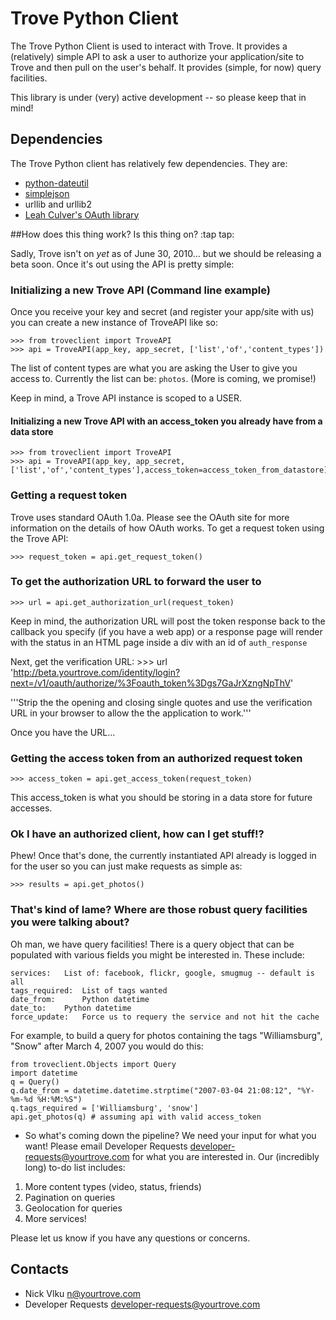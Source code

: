Trove Python Client
===================

The Trove Python Client is used to interact with Trove.   It provides a (relatively) simple API to ask a user to authorize your application/site to Trove and then pull on the user's behalf.  It provides (simple, for now) query facilities.

This library is under (very) active development -- so please keep that in mind!

Dependencies
------------
The Trove Python client has relatively few dependencies.  They are:

- [python-dateutil](http://labix.org/python-dateutil)
- [simplejson](http://code.google.com/p/simplejson/)
- urllib and urllib2
- [Leah Culver's OAuth library](http://oauth.googlecode.com/svn/code/python/oauth/)

##How does this thing work?  Is this thing on? :tap tap:

Sadly, Trove isn't on *yet* as of June 30, 2010... but we should be releasing a beta soon.  Once it's out using the API is pretty simple:

### Initializing a new Trove API (Command line example)

Once you receive your key and secret (and register your app/site with us) you can create a new instance of TroveAPI like so:

	>>> from troveclient import TroveAPI
	>>> api = TroveAPI(app_key, app_secret, ['list','of','content_types'])

The list of content types are what you are asking the User to give you access to.  Currently the list can be: `photos`.  (More is coming, we promise!)

Keep in mind, a Trove API instance is scoped to a USER.

#### Initializing a new Trove API with an access_token you already have from a data store

	>>> from troveclient import TroveAPI
	>>> api = TroveAPI(app_key, app_secret, ['list','of','content_types'],access_token=access_token_from_datastore)


### Getting a request token

Trove uses standard OAuth 1.0a. Please see the OAuth site for more information on the details of how OAuth works.  To get a request token using the Trove API:

	>>> request_token = api.get_request_token()

### To get the authorization URL to forward the user to

	>>> url = api.get_authorization_url(request_token)

Keep in mind, the authorization URL will post the token response back to the callback you specify (if you have a web app) or a response page will render with the status in an HTML page inside a div with an id of `auth_response`

Next, get the verification URL: 
	>>> url
	'http://beta.yourtrove.com/identity/login?next=/v1/oauth/authorize/%3Foauth_token%3Dgs7GaJrXzngNpThV'	

'''Strip the the opening and closing single quotes and use the verification URL in your browser to allow the the application to work.'''


Once you have the URL...

### Getting the access token from an authorized request token

	>>> access_token = api.get_access_token(request_token)

This access_token is what you should be storing in a data store for future accesses. 

### Ok I have an authorized client, how can I get stuff!?

Phew!  Once that's done, the currently instantiated API already is logged in for the user so you can just make requests as simple as:

	>>> results = api.get_photos()

### That's kind of lame?  Where are those robust query facilities you were talking about?



Oh man, we have query facilities!  There is a query object that can be populated with various fields you might be interested in.  These include:

	services:  	List of: facebook, flickr, google, smugmug -- default is all
 	tags_required:  List of tags wanted
 	date_from:  	Python datetime
 	date_to: 	Python datetime
 	force_update:	Force us to requery the service and not hit the cache


For example, to build a query for photos containing the tags "Williamsburg", "Snow" after March 4, 2007 you would do this:

	from troveclient.Objects import Query
	import datetime
	q = Query()
	q.date_from = datetime.datetime.strptime("2007-03-04 21:08:12", "%Y-%m-%d %H:%M:%S")
	q.tags_required = ['Williamsburg', 'snow']
	api.get_photos(q) # assuming api with valid access_token

- So what's coming down the pipeline?
We need your input for what you want!  Please email Developer Requests <developer-requests@yourtrove.com> for what you are interested in.  Our (incredibly long) to-do list includes:
1. More content types (video, status, friends)
2. Pagination on queries
3. Geolocation for queries
4. More services!

Please let us know if you have any questions or concerns.

Contacts
--------
* Nick Vlku <n@yourtrove.com>
* Developer Requests <developer-requests@yourtrove.com>
